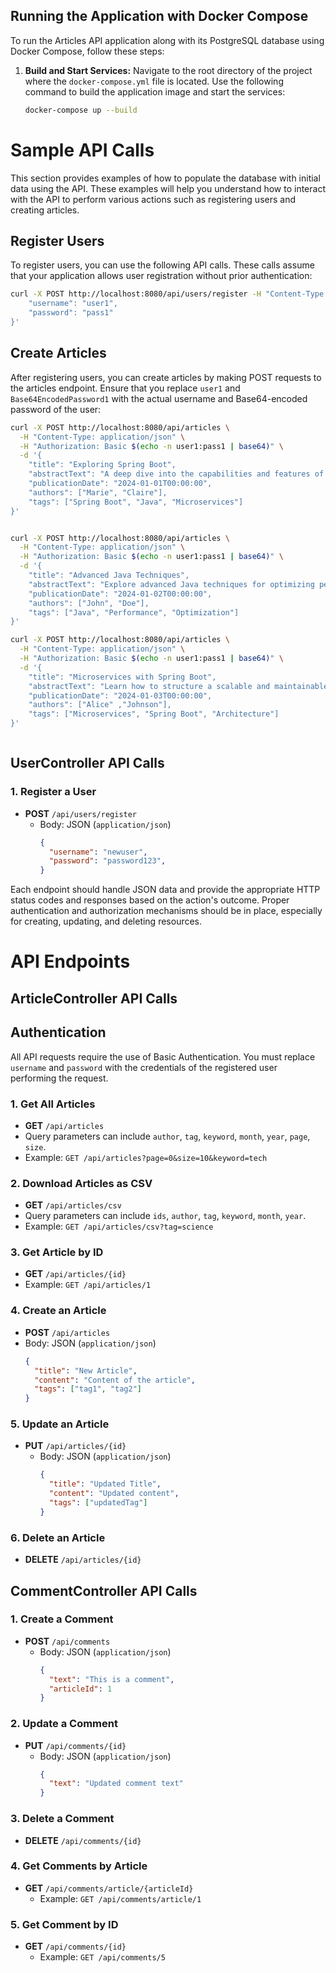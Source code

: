 ## Running the Application with Docker Compose

To run the Articles API application along with its PostgreSQL database using Docker Compose, follow these steps:

1. **Build and Start Services:**
   Navigate to the root directory of the project where the `docker-compose.yml` file is located. Use the following command to build the application image and start the services:

   ```bash
   docker-compose up --build

# Sample API Calls
This section provides examples of how to populate the database with initial data using the API. These examples will help you understand how to interact with the API to perform various actions such as registering users and creating articles.

## Register Users

To register users, you can use the following API calls. These calls assume that your application allows user registration without prior authentication:

```bash
curl -X POST http://localhost:8080/api/users/register -H "Content-Type: application/json" -d '{
    "username": "user1",
    "password": "pass1"
}'
```

## Create Articles

After registering users, you can create articles by making POST requests to the articles endpoint. Ensure that you replace `user1` and `Base64EncodedPassword1` with the actual username and Base64-encoded password of the user:

```bash
curl -X POST http://localhost:8080/api/articles \
  -H "Content-Type: application/json" \
  -H "Authorization: Basic $(echo -n user1:pass1 | base64)" \
  -d '{
    "title": "Exploring Spring Boot",
    "abstractText": "A deep dive into the capabilities and features of Spring Boot for building modern microservices.",
    "publicationDate": "2024-01-01T00:00:00",
    "authors": ["Marie", "Claire"],
    "tags": ["Spring Boot", "Java", "Microservices"]
}'


curl -X POST http://localhost:8080/api/articles \
  -H "Content-Type: application/json" \
  -H "Authorization: Basic $(echo -n user1:pass1 | base64)" \
  -d '{
    "title": "Advanced Java Techniques",
    "abstractText": "Explore advanced Java techniques for optimizing performance and scalability.",
    "publicationDate": "2024-01-02T00:00:00",
    "authors": ["John", "Doe"],
    "tags": ["Java", "Performance", "Optimization"]
}'

curl -X POST http://localhost:8080/api/articles \
  -H "Content-Type: application/json" \
  -H "Authorization: Basic $(echo -n user1:pass1 | base64)" \
  -d '{
    "title": "Microservices with Spring Boot",
    "abstractText": "Learn how to structure a scalable and maintainable microservice architecture with Spring Boot.",
    "publicationDate": "2024-01-03T00:00:00",
    "authors": ["Alice" ,"Johnson"],
    "tags": ["Microservices", "Spring Boot", "Architecture"]
}'



```

## UserController API Calls

### 1. Register a User
- **POST** `/api/users/register`
    - Body: JSON (`application/json`)
      ```json
      {
        "username": "newuser",
        "password": "password123",
      }
      ```


Each endpoint should handle JSON data and provide the appropriate HTTP status codes and responses based on the action's outcome. Proper authentication and authorization mechanisms should be in place, especially for creating, updating, and deleting resources.



# API Endpoints

## ArticleController API Calls

## Authentication
All API requests require the use of Basic Authentication. You must replace `username` and `password` with the credentials of the registered user performing the request.


### 1. Get All Articles
- **GET** `/api/articles`
- Query parameters can include `author`, `tag`, `keyword`, `month`, `year`, `page`, `size`.
- Example: `GET /api/articles?page=0&size=10&keyword=tech`

### 2. Download Articles as CSV
- **GET** `/api/articles/csv`
- Query parameters can include `ids`, `author`, `tag`, `keyword`, `month`, `year`.
- Example: `GET /api/articles/csv?tag=science`

### 3. Get Article by ID
- **GET** `/api/articles/{id}`
- Example: `GET /api/articles/1`

### 4. Create an Article
- **POST** `/api/articles`
- Body: JSON (`application/json`)
  ```json
  {
    "title": "New Article",
    "content": "Content of the article",
    "tags": ["tag1", "tag2"]
  }

### 5. Update an Article
- **PUT** `/api/articles/{id}`
    - Body: JSON (`application/json`)
      ```json
      {
        "title": "Updated Title",
        "content": "Updated content",
        "tags": ["updatedTag"]
      }
      ```

### 6. Delete an Article
- **DELETE** `/api/articles/{id}`


## CommentController API Calls

### 1. Create a Comment
- **POST** `/api/comments`
    - Body: JSON (`application/json`)
      ```json
      {
        "text": "This is a comment",
        "articleId": 1
      }
      ```

### 2. Update a Comment
- **PUT** `/api/comments/{id}`
    - Body: JSON (`application/json`)
      ```json
      {
        "text": "Updated comment text"
      }
      ```

### 3. Delete a Comment
- **DELETE** `/api/comments/{id}`

### 4. Get Comments by Article
- **GET** `/api/comments/article/{articleId}`
    - Example: `GET /api/comments/article/1`

### 5. Get Comment by ID
- **GET** `/api/comments/{id}`
    - Example: `GET /api/comments/5`
